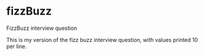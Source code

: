 # fizzBuzz
FizzBuzz interview question

This is my version of the fizz buzz interview question, with values printed 10 per line.
